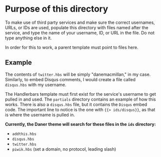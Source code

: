 # Purpose of this directory

To make use of third party services and make sure the correct usernames, URLs,
or IDs are used, populate this directory with files named after the service, 
and type the name of your username, ID, or URL in the file. Do not type 
anything else in it.

In order for this to work, a parent template must point to files here.

## Example

The contents of `twitter.hbs` will be simply "danemacmillan," in my case.
Similarly, to embed Disqus comments, I would create a file called `disqus.hbs`
with my username.

The Handlerbars template must first exist for the service's username to get
pulled in and used. The `partials` directory contains an example of how this
works. There is also a `disqus.hbs` file, but it contains the `Disqus` embed
code. The important line to notice is the one with `{{> ids/disqus}}`, as
that is where the username is pulled in.

**Currently, the Daner theme will search for these files in the `ids` directory:**

- `addthis.hbs`
- `disqus.hbs`
- `twitter.hbs`
- `piwik.hbs` (set a domain, no protocol, leading slash)